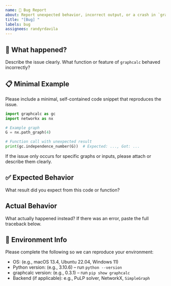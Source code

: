 ```yaml
---
name: 🐞 Bug Report
about: Report unexpected behavior, incorrect output, or a crash in `graphcalc`
title: "[Bug] "
labels: bug
assignees: randyrdavila
---
```


## 🧩 What happened?

Describe the issue clearly. What function or feature of `graphcalc` behaved incorrectly?

## 📋 Minimal Example

Please include a minimal, self-contained code snippet that reproduces the issue.

```python
import graphcalc as gc
import networkx as nx

# Example graph
G = nx.path_graph(4)

# Function call with unexpected result
print(gc.independence_number(G))  # Expected: ..., Got: ...
```

If the issue only occurs for specific graphs or inputs, please attach or describe them clearly.

## ✅ Expected Behavior

What result did you expect from this code or function?

## Actual Behavior

What actually happened instead? If there was an error, paste the full traceback below.

## 🧪 Environment Info

Please complete the following so we can reproduce your environment:

- OS: (e.g., macOS 13.4, Ubuntu 22.04, Windows 11)
- Python version: (e.g., 3.10.6) – run `python --version`
- graphcalc version: (e.g., 0.3.1) – run `pip show graphcalc`
- Backend (if applicable): e.g., PuLP solver, NetworkX, `SimpleGraph`
